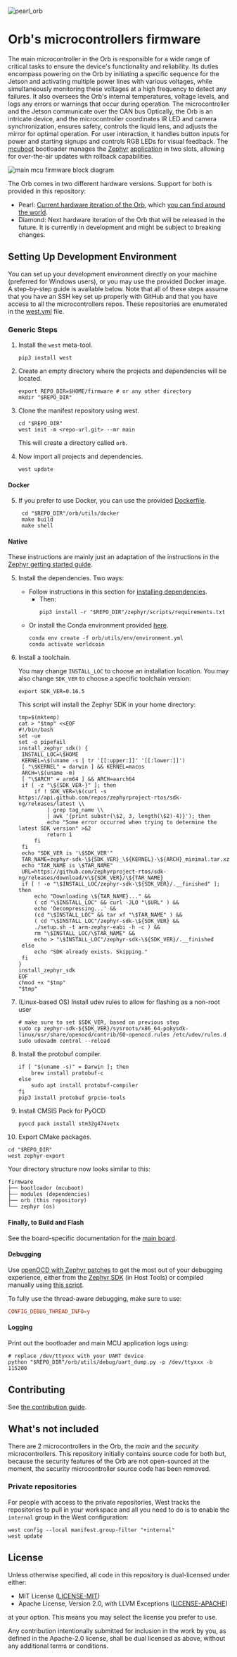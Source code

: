 ![pearl_orb](utils/doc/pearl_orb_banner.png "Main microcontroller Firmware")

# Orb's microcontrollers firmware

The main microcontroller in the Orb is responsible for a wide range of critical tasks to ensure the device's
functionality and reliability. Its duties encompass powering on the Orb by initiating a specific sequence for the Jetson
and activating multiple power lines with various voltages, while simultaneously monitoring these voltages at a high
frequency to detect any failures. It also oversees the Orb's internal temperatures, voltage levels, and
logs any errors or warnings that occur during operation. The microcontroller and the Jetson communicate over the CAN bus
Optically, the Orb is an intricate device, and the microcontroller coordinates IR LED and camera
synchronization, ensures safety, controls the liquid lens, and adjusts the mirror for optimal operation. For user
interaction, it handles button inputs for power and starting signups and controls RGB LEDs for visual feedback.
The [mcuboot](https://github.com/mcu-tools/mcuboot) bootloader manages the [Zephyr](https://www.zephyrproject.org/)
[application](https://docs.zephyrproject.org/latest/develop/application/index.html) in two slots, allowing for
over-the-air updates with rollback capabilities.

![main mcu firmware block diagram](utils/doc/block-diagram-main-mcu-firmware.svg "Main microcontroller Firmware")

The Orb comes in two different hardware versions. Support for both is provided in this repository:

- Pearl: [Current hardware iteration of the Orb](https://github.com/worldcoin/orb-hardware), which [you can find around
  the world](https://worldcoin.org/find-orb).
- Diamond: Next hardware iteration of the Orb that will be released in the future. It is currently in development
  and might be subject to breaking changes.

## Setting Up Development Environment

You can set up your development environment directly on your machine (preferred for Windows users), or you may
use the provided Docker image. A step-by-step guide is available below.
Note that all of these steps assume that you have an SSH key set up properly with GitHub
and that you have access to all the microcontrollers repos. These repositories are
enumerated in the [west.yml](west.yml) file.

### Generic Steps

1. Install the `west` meta-tool.

   ```shell
   pip3 install west
   ```

2. Create an empty directory where the projects and dependencies will be located.

   ```shell
   export REPO_DIR=$HOME/firmware # or any other directory
   mkdir "$REPO_DIR"
   ```

3. Clone the manifest repository using west.

   ```shell
   cd "$REPO_DIR"
   west init -m <repo-url.git> --mr main
   ```

   This will create a directory called `orb`.

4. Now import all projects and dependencies.

   ```shell
   west update
   ```

#### Docker

5. If you prefer to use Docker, you can use the provided [Dockerfile](utils/docker/Dockerfile).
   ```shell
    cd "$REPO_DIR"/orb/utils/docker
    make build
    make shell
   ```

#### Native

These instructions are mainly just an adaptation of the instructions in
the [Zephyr getting started guide](https://docs.zephyrproject.org/latest/getting_started/index.html).

5. Install the dependencies. Two ways:

   - Follow instructions in this section
     for [installing dependencies](https://docs.zephyrproject.org/latest/getting_started/index.html#install-dependencies).
     - Then:
       ```shell
       pip3 install -r "$REPO_DIR"/zephyr/scripts/requirements.txt
       ```
   - Or install the Conda environment provided [here](utils/env/environment.yml).
     ```shell
     conda env create -f orb/utils/env/environment.yml
     conda activate worldcoin
     ```

6. Install a toolchain.

   You may change `INSTALL_LOC` to choose an installation location.
   You may also change `SDK_VER` to choose a specific toolchain version:

   ```shell
   export SDK_VER=0.16.5
   ```

   This script will install the Zephyr SDK in your home directory:

   ```shell
   tmp=$(mktemp)
   cat > "$tmp" <<EOF
   #!/bin/bash
   set -ue
   set -o pipefail
   install_zephyr_sdk() {
    INSTALL_LOC=\$HOME
    KERNEL=\$(uname -s | tr '[[:upper:]]' '[[:lower:]]')
    [ "\$KERNEL" = darwin ] && KERNEL=macos
    ARCH=\$(uname -m)
    [ "\$ARCH" = arm64 ] && ARCH=aarch64
    if [ -z "\${SDK_VER-}" ]; then
        if ! SDK_VER=\$(curl -s https://api.github.com/repos/zephyrproject-rtos/sdk-ng/releases/latest \\
            | grep tag_name \\
            | awk '{print substr(\$2, 3, length(\$2)-4)}'); then
            echo "Some error occurred when trying to determine the latest SDK version" >&2
            return 1
        fi
    fi
    echo "SDK_VER is '\$SDK_VER'"
    TAR_NAME=zephyr-sdk-\${SDK_VER}_\${KERNEL}-\${ARCH}_minimal.tar.xz
    echo "TAR_NAME is \$TAR_NAME"
    URL=https://github.com/zephyrproject-rtos/sdk-ng/releases/download/v\${SDK_VER}/\${TAR_NAME}
    if [ ! -e "\$INSTALL_LOC/zephyr-sdk-\${SDK_VER}/.__finished" ]; then
        echo "Downloading \${TAR_NAME}..." &&
        ( cd "\$INSTALL_LOC" && curl -JLO "\$URL" ) &&
        echo 'Decompressing...' &&
        (cd "\$INSTALL_LOC" && tar xf "\$TAR_NAME" ) &&
        ( cd "\$INSTALL_LOC"/zephyr-sdk-\${SDK_VER} &&
        ./setup.sh -t arm-zephyr-eabi -h -c ) &&
        rm "\$INSTALL_LOC/\$TAR_NAME" &&
        echo > "\$INSTALL_LOC"/zephyr-sdk-\${SDK_VER}/.__finished
    else
        echo "SDK already exists. Skipping."
    fi
   }
   install_zephyr_sdk
   EOF
   chmod +x "$tmp"
   "$tmp"
   ```

7. (Linux-based OS) Install udev rules to allow for flashing as a non-root user

   ```shell
   # make sure to set $SDK_VER, based on previous step
   sudo cp zephyr-sdk-${SDK_VER}/sysroots/x86_64-pokysdk-linux/usr/share/openocd/contrib/60-openocd.rules /etc/udev/rules.d
   sudo udevadm control --reload
   ```

8. Install the protobuf compiler.

   ```shell
   if [ "$(uname -s)" = Darwin ]; then
       brew install protobuf-c
   else
       sudo apt install protobuf-compiler
   fi
   pip3 install protobuf grpcio-tools
   ```

9. Install CMSIS Pack for PyOCD

   ```shell
   pyocd pack install stm32g474vetx
   ```

10. Export CMake packages.

```shell
cd "$REPO_DIR"
west zephyr-export
```

Your directory structure now looks similar to this:

```
firmware
├── bootloader (mcuboot)
├── modules (dependencies)
├── orb (this repository)
└── zephyr (os)
```

#### Finally, to Build and Flash

See the board-specific documentation for the [main board](main_board/app/README.md).

#### Debugging

Use [openOCD with Zephyr patches](https://github.com/zephyrproject-rtos/openocd) to get the most out of your
debugging experience, either from the [Zephyr SDK](https://github.com/zephyrproject-rtos/sdk-ng) (in Host Tools) or
compiled manually using [this script](utils/env/compile_openocd.sh).

To fully use the thread-aware debugging, make sure to use:

```conf
CONFIG_DEBUG_THREAD_INFO=y
```

#### Logging

Print out the bootloader and main MCU application logs using:

```shell
# replace /dev/ttyxxx with your UART device
python "$REPO_DIR"/orb/utils/debug/uart_dump.py -p /dev/ttyxxx -b 115200
```

## Contributing

See [the contribution guide](CONTRIBUTING.md).

## What's not included

There are 2 microcontrollers in the Orb, the _main_ and the _security_ microcontrollers. This repository initially
contains source code for both but, because the security features of the Orb are not open-sourced at the moment,
the security microcontroller source code has been removed.

### Private repositories

For people with access to the private repositories, West tracks the repositories to pull in your workspace and all you
need to do is to enable the `internal` group in the West configuration:

```shell
west config --local manifest.group-filter "+internal"
west update
```

## License

Unless otherwise specified, all code in this repository is dual-licensed under
either:

- MIT License ([LICENSE-MIT](LICENSE-MIT))
- Apache License, Version 2.0, with LLVM Exceptions
  ([LICENSE-APACHE](LICENSE-APACHE))

at your option. This means you may select the license you prefer to use.

Any contribution intentionally submitted for inclusion in the work by you, as
defined in the Apache-2.0 license, shall be dual licensed as above, without any
additional terms or conditions.
